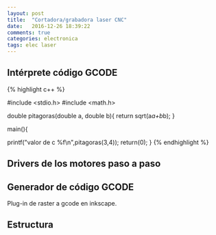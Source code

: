 ```yaml
---
layout: post
title:  "Cortadora/grabadora laser CNC"
date:   2016-12-26 18:39:22
comments: true
categories: electronica
tags: elec laser
---
```

Intérprete código GCODE
-----------------------

{% highlight c++ %}

#include <stdio.h>
#include <math.h>

double pitagoras(double a, double b){
return sqrt(a*a+b*b);
}

main(){

printf("valor de c %f\n",pitagoras(3,4));
return(0);
}
{% endhighlight %}

Drivers de los motores paso a paso
----------------------------------

Generador de código GCODE
-------------------------

Plug-in de raster a gcode en inkscape.

Estructura
----------
